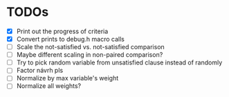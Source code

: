 # TODOs

- [x] Print out the progress of criteria
- [x] Convert prints to debug.h macro calls
- [ ] Scale the not-satisfied vs. not-satisfied comparison
- [ ] Maybe different scaling in non-paired comparison?
- [ ] Try to pick random variable from unsatisfied clause instead of randomly
- [ ] Factor návrh pls
- [ ] Normalize by max variable's weight
- [ ] Normalize all weights?